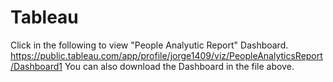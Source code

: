 # Tableau
Click in the following to view "People Analyutic Report" Dashboard.
https://public.tableau.com/app/profile/jorge1409/viz/PeopleAnalyticsReport/Dashboard1
You can also download the Dashboard in the file above. 
